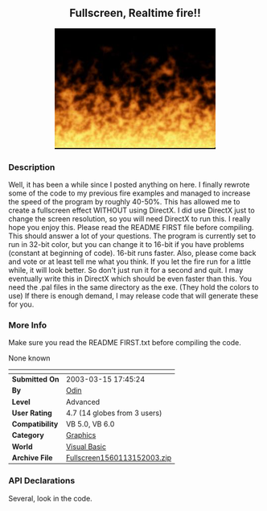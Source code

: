 ﻿<div align="center">

## Fullscreen, Realtime fire\!\!

<img src="PIC20033151753177118.jpg">
</div>

### Description

Well, it has been a while since I posted anything on here. I finally rewrote some of the code to my previous fire examples and managed to increase the speed of the program by roughly 40-50%. This has allowed me to create a fullscreen effect WITHOUT using DirectX. I did use DirectX just to change the screen resolution, so you will need DirectX to run this. I really hope you enjoy this. Please read the README FIRST file before compiling. This should answer a lot of your questions. The program is currently set to run in 32-bit color, but you can change it to 16-bit if you have problems (constant at beginning of code). 16-bit runs faster. Also, please come back and vote or at least tell me what you think. If you let the fire run for a little while, it will look better. So don't just run it for a second and quit. I may eventually write this in DirectX which should be even faster than this. You need the .pal files in the same directory as the exe. (They hold the colors to use) If there is enough demand, I may release code that will generate these for you.
 
### More Info
 
Make sure you read the README FIRST.txt before compiling the code.

None known


<span>             |<span>
---                |---
**Submitted On**   |2003-03-15 17:45:24
**By**             |[Odin](https://github.com/Planet-Source-Code/PSCIndex/blob/master/ByAuthor/odin.md)
**Level**          |Advanced
**User Rating**    |4.7 (14 globes from 3 users)
**Compatibility**  |VB 5\.0, VB 6\.0
**Category**       |[Graphics](https://github.com/Planet-Source-Code/PSCIndex/blob/master/ByCategory/graphics__1-46.md)
**World**          |[Visual Basic](https://github.com/Planet-Source-Code/PSCIndex/blob/master/ByWorld/visual-basic.md)
**Archive File**   |[Fullscreen1560113152003\.zip](https://github.com/Planet-Source-Code/odin-fullscreen-realtime-fire__1-44032/archive/master.zip)

### API Declarations

Several, look in the code.





